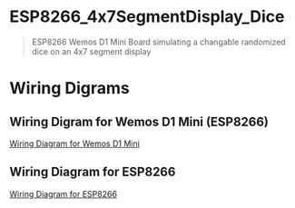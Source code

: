 # ESP8266_4x7SegmentDisplay_Dice
> ESP8266 Wemos D1 Mini Board simulating a changable randomized dice on an 4x7 segment display

# Wiring Digrams
## Wiring Digram for Wemos D1 Mini (ESP8266)
[Wiring Diagram for Wemos D1 Mini](/png/WemosD1Mini-WiringDiagram.png)

## Wiring Diagram for ESP8266
[Wiring Diagram for ESP8266](/png/ESP8266-WiringDiagram.png)